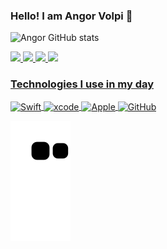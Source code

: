 ### Hello! I am Angor Volpi 👋

![Angor GitHub stats](https://github-readme-stats.vercel.app/api?username=angorrezende-hotmart&show_icons=true&theme=highcontrast)

<a href="https://en.wikipedia.org/wiki/IOS"> <img src="https://img.shields.io/badge/iOS-000000?style=for-the-badge&logo=ios&logoColor=white"/> <a href="https://apps.apple.com/us/app/xcode/id497799835?mt=12"> <img src="https://img.shields.io/badge/Xcode-007ACC?style=for-the-badge&logo=Xcode&logoColor=white"/> <a href="https://developer.apple.com/swift/"> <img src="https://img.shields.io/badge/Swift-FA7343?style=for-the-badge&logo=swift&logoColor=white"/> <a href="https://www.linkedin.com/in/angor-volpi-silva-rezende/"> <img src="https://img.shields.io/badge/LinkedIn-0077B5?style=for-the-badge&logo=linkedin&logoColor=white"/>
  
  ### Technologies I use in my day
  <div>
     <img align="center" alt="Swift" height="30" width="40" src="https://cdn.jsdelivr.net/gh/devicons/devicon/icons/swift/swift-original.svg"/>
     <img align="center" alt="xcode" height="30" width="40" src="https://cdn.jsdelivr.net/gh/devicons/devicon/icons/xcode/xcode-original.svg"/>
     <img align="center" alt="Apple" height="30" width="40" src="https://cdn.jsdelivr.net/gh/devicons/devicon/icons/apple/apple-original.svg"/>
     <img align="center" alt="GitHub" height="30" width="40" src="https://cdn.jsdelivr.net/gh/devicons/devicon/icons/github/github-original.svg"/>
  </div>        
  
  ![snake gif](https://github.com/angorrezende-hotmart/angorrezende-hotmart/blob/output/github-contribution-grid-snake.svg)
